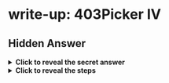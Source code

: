 # write-up: 403Picker IV

## Hidden Answer

<details>
  <summary><strong>Click to reveal the secret answer</strong></summary>

`picoCTF{n3v3r_jump_t0_u53r_5uppl13d_4ddr35535_14bc5444}`

</details>

<details>
<summary><strong>Click to reveal the steps</strong></summary>

1. Examine and investigate the code `picker-IV.c`
2. Notice the `void (*foo)(void) = (void (*)())val;` at LoC 47
3. Assume that the `val` should be something that relate to `win()` function, address and pointer
4. Disassemble `picker-IV` binary file
5. Found address of the `win` function

<details>
<summary>Reveal the disassembly result</summary>

<img src="images/1.png" height=200px>

</details><br>

6. `nc` to the pico VM instace as following to the question
7. Enter the address (e.g 40000e)
8. Get the flag!

<br>
</details>
